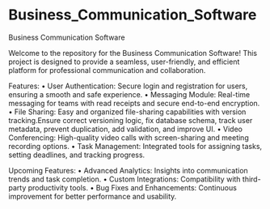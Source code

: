 # Business_Communication_Software

Business Communication Software

Welcome to the repository for the Business Communication Software!
This project is designed to provide a seamless, user-friendly, and efficient platform for professional communication and collaboration.

Features:
	•	User Authentication: Secure login and registration for users, ensuring a smooth and safe experience.
	•	Messaging Module: Real-time messaging for teams with read receipts and secure end-to-end encryption.
	•	File Sharing: Easy and organized file-sharing capabilities with version tracking.Ensure correct versioning logic, fix database schema, track user metadata, prevent duplication, add validation, and improve UI.
	•	Video Conferencing: High-quality video calls with screen-sharing and meeting recording options.
	•	Task Management: Integrated tools for assigning tasks, setting deadlines, and tracking progress.

Upcoming Features:
	•	Advanced Analytics: Insights into communication trends and task completion.
	•	Custom Integrations: Compatibility with third-party productivity tools.
	•	Bug Fixes and Enhancements: Continuous improvement for better performance and usability.

